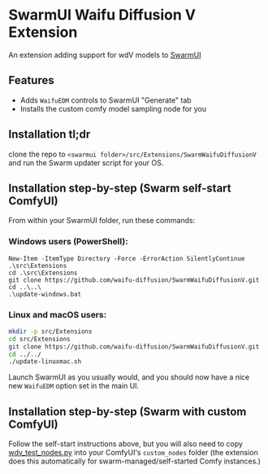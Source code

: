 # SwarmUI Waifu Diffusion V Extension

An extension adding support for wdV models to [SwarmUI](https://github.com/mcmonkeyprojects/SwarmUI)

## Features
- Adds `WaifuEDM` controls to SwarmUI "Generate" tab
- Installs the custom comfy model sampling node for you

## Installation tl;dr
clone the repo to `<swarmui folder>/src/Extensions/SwarmWaifuDiffusionV` and run the Swarm updater script for your OS.

## Installation step-by-step (Swarm self-start ComfyUI)

From within your SwarmUI folder, run these commands:

### Windows users (PowerShell):
```pwsh
New-Item -ItemType Directory -Force -ErrorAction SilentlyContinue .\src\Extensions
cd .\src\Extensions
git clone https://github.com/waifu-diffusion/SwarmWaifuDiffusionV.git
cd ..\..\
.\update-windows.bat
```

### Linux and macOS users:
```sh
mkdir -p src/Extensions
cd src/Extensions
git clone https://github.com/waifu-diffusion/SwarmWaifuDiffusionV.git
cd ../../
./update-linuxmac.sh
```

Launch SwarmUI as you usually would, and you should now have a nice new `WaifuEDM` option set in the main UI.

## Installation step-by-step (Swarm with custom ComfyUI)

Follow the self-start instructions above, but you will also need to copy [wdv_test_nodes.py](./WaifuNodes/wdv_test_nodes.py) into your ComfyUI's `custom_nodes` folder (the extension does this automatically for swarm-managed/self-started Comfy instances.)
